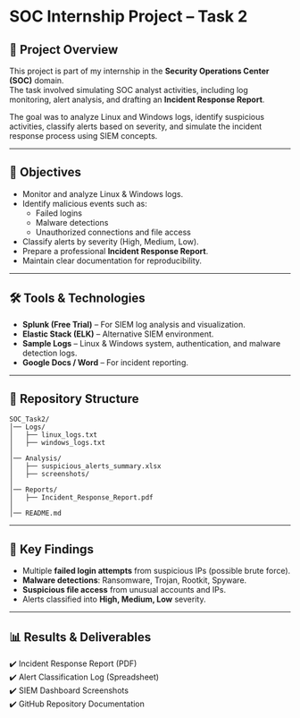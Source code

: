 # SOC Internship Project – Task 2

## 📌 Project Overview
This project is part of my internship in the **Security Operations Center (SOC)** domain.  
The task involved simulating SOC analyst activities, including log monitoring, alert analysis, and drafting an **Incident Response Report**.

The goal was to analyze Linux and Windows logs, identify suspicious activities, classify alerts based on severity, and simulate the incident response process using SIEM concepts.

---

## 🎯 Objectives
- Monitor and analyze Linux & Windows logs.  
- Identify malicious events such as:  
  - Failed logins  
  - Malware detections  
  - Unauthorized connections and file access  
- Classify alerts by severity (High, Medium, Low).  
- Prepare a professional **Incident Response Report**.  
- Maintain clear documentation for reproducibility.  

---

## 🛠️ Tools & Technologies
- **Splunk (Free Trial)** – For SIEM log analysis and visualization.  
- **Elastic Stack (ELK)** – Alternative SIEM environment.  
- **Sample Logs** – Linux & Windows system, authentication, and malware detection logs.  
- **Google Docs / Word** – For incident reporting.  

---

## 📂 Repository Structure
```
SOC_Task2/
│── Logs/
│   ├── linux_logs.txt
│   ├── windows_logs.txt
│
│── Analysis/
│   ├── suspicious_alerts_summary.xlsx
│   ├── screenshots/
│
│── Reports/
│   ├── Incident_Response_Report.pdf
│
│── README.md
```

---

## 📝 Key Findings
- Multiple **failed login attempts** from suspicious IPs (possible brute force).  
- **Malware detections**: Ransomware, Trojan, Rootkit, Spyware.  
- **Suspicious file access** from unusual accounts and IPs.  
- Alerts classified into **High, Medium, Low** severity.  

---

## 📊 Results & Deliverables
✔️ Incident Response Report (PDF)  
✔️ Alert Classification Log (Spreadsheet)  
✔️ SIEM Dashboard Screenshots  
✔️ GitHub Repository Documentation  
 

